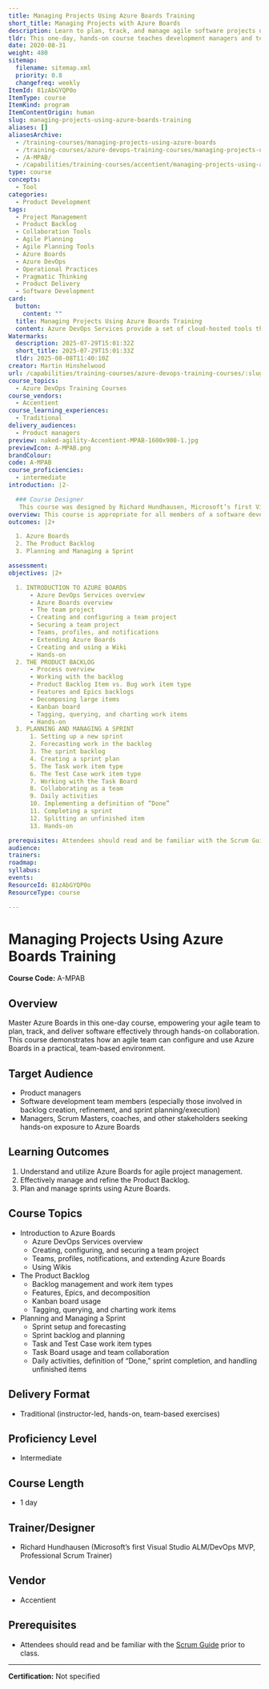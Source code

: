 ```yaml
---
title: Managing Projects Using Azure Boards Training
short_title: Managing Projects with Azure Boards
description: Learn to plan, track, and manage agile software projects using Azure Boards, including backlog refinement, sprint planning, and team collaboration in a hands-on setting.
tldr: This one-day, hands-on course teaches development managers and teams how to use Azure Boards for agile project management, including backlog refinement and sprint planning. Participants will learn to configure Azure Boards, manage backlogs, and run sprints effectively in a team setting. Consider enrolling your team to improve project tracking and delivery using Azure Boards.
date: 2020-08-31
weight: 480
sitemap:
  filename: sitemap.xml
  priority: 0.8
  changefreq: weekly
ItemId: 81zAbGYQP0o
ItemType: course
ItemKind: program
ItemContentOrigin: human
slug: managing-projects-using-azure-boards-training
aliases: []
aliasesArchive:
  - /training-courses/managing-projects-using-azure-boards
  - /training-courses/azure-devops-training-courses/managing-projects-using-azure-boards-training/
  - /A-MPAB/
  - /capabilities/training-courses/accentient/managing-projects-using-azure-boards-training/
type: course
concepts:
  - Tool
categories:
  - Product Development
tags:
  - Project Management
  - Product Backlog
  - Collaboration Tools
  - Agile Planning
  - Agile Planning Tools
  - Azure Boards
  - Azure DevOps
  - Operational Practices
  - Pragmatic Thinking
  - Product Delivery
  - Software Development
card:
  button:
    content: ""
  title: Managing Projects Using Azure Boards Training
  content: Azure DevOps Services provide a set of cloud-hosted tools that software teams can use as an end-to-end solution to plan, develop, test, and deliver value in the form of working software. Azure Boards enable an agile team to plan, track, and discuss work across the entire development effort. This one day course will demonstrate how an agile team can configure and use Azure Boards effectively. To maximize learning, students will work in teams, in a common team project, on a common case study.
Watermarks:
  description: 2025-07-29T15:01:32Z
  short_title: 2025-07-29T15:01:33Z
  tldr: 2025-08-08T11:40:10Z
creator: Martin Hinshelwood
url: /capabilities/training-courses/azure-devops-training-courses/:slug/
course_topics:
  - Azure DevOps Training Courses
course_vendors:
  - Accentient
course_learning_experiences:
  - Traditional
delivery_audiences:
  - Product managers
preview: naked-agility-Accentient-MPAB-1600x900-1.jpg
previewIcon: A-MPAB.png
brandColour: 
code: A-MPAB
course_proficiencies:
  - intermediate
introduction: |2-

  ### Course Designer
   This course was designed by Richard Hundhausen, Microsoft’s first Visual Studio ALM/DevOps MVP, Professional Scrum Trainer, and an experienced software developer.
overview: This course is appropriate for all members of a software development team, especially those who are actively involved with creating and refining a product backlog as well as planning and executing work within a sprint. This course will also provide value for individuals outside the development team (managers, Scrum Masters, coaches, and other stakeholders) who want hands-on exposure to the capabilities of Azure Boards. Having some project management and software development experience, either as a team member or as a manager, is recommended. Experience with Agile software development, Scrum, and Visual Studio are also helpful, but not required. Attendees should read and be familiar with the [Scrum Guide](http://www.scrumguides.org/) prior to class.
outcomes: |2+

  1. Azure Boards
  2. The Product Backlog
  3. Planning and Managing a Sprint

assessment: 
objectives: |2+

  1. INTRODUCTION TO AZURE BOARDS
      - Azure DevOps Services overview
      - Azure Boards overview
      - The team project
      - Creating and configuring a team project
      - Securing a team project
      - Teams, profiles, and notifications
      - Extending Azure Boards
      - Creating and using a Wiki
      - Hands-on
  2. THE PRODUCT BACKLOG
      - Process overview
      - Working with the backlog
      - Product Backlog Item vs. Bug work item type
      - Features and Epics backlogs
      - Decomposing large items
      - Kanban board
      - Tagging, querying, and charting work items
      - Hands-on
  3. PLANNING AND MANAGING A SPRINT
      1. Setting up a new sprint
      2. Forecasting work in the backlog
      3. The sprint backlog
      4. Creating a sprint plan
      5. The Task work item type
      6. The Test Case work item type
      7. Working with the Task Board
      8. Collaborating as a team
      9. Daily activities
      10. Implementing a definition of “Done”
      11. Completing a sprint
      12. Splitting an unfinished item
      13. Hands-on

prerequisites: Attendees should read and be familiar with the Scrum Guide prior to class.
audience: 
trainers: 
roadmap: 
syllabus: 
events: 
ResourceId: 81zAbGYQP0o
ResourceType: course

---
```

# Managing Projects Using Azure Boards Training

**Course Code:** A-MPAB

## Overview
Master Azure Boards in this one-day course, empowering your agile team to plan, track, and deliver software effectively through hands-on collaboration. This course demonstrates how an agile team can configure and use Azure Boards in a practical, team-based environment.

## Target Audience
- Product managers
- Software development team members (especially those involved in backlog creation, refinement, and sprint planning/execution)
- Managers, Scrum Masters, coaches, and other stakeholders seeking hands-on exposure to Azure Boards

## Learning Outcomes
1. Understand and utilize Azure Boards for agile project management.
2. Effectively manage and refine the Product Backlog.
3. Plan and manage sprints using Azure Boards.

## Course Topics
- Introduction to Azure Boards
  - Azure DevOps Services overview
  - Creating, configuring, and securing a team project
  - Teams, profiles, notifications, and extending Azure Boards
  - Using Wikis
- The Product Backlog
  - Backlog management and work item types
  - Features, Epics, and decomposition
  - Kanban board usage
  - Tagging, querying, and charting work items
- Planning and Managing a Sprint
  - Sprint setup and forecasting
  - Sprint backlog and planning
  - Task and Test Case work item types
  - Task Board usage and team collaboration
  - Daily activities, definition of “Done,” sprint completion, and handling unfinished items

## Delivery Format
- Traditional (instructor-led, hands-on, team-based exercises)

## Proficiency Level
- Intermediate

## Course Length
- 1 day

## Trainer/Designer
- Richard Hundhausen (Microsoft’s first Visual Studio ALM/DevOps MVP, Professional Scrum Trainer)

## Vendor
- Accentient

## Prerequisites
- Attendees should read and be familiar with the [Scrum Guide](http://www.scrumguides.org/) prior to class.

---

**Certification:** Not specified
